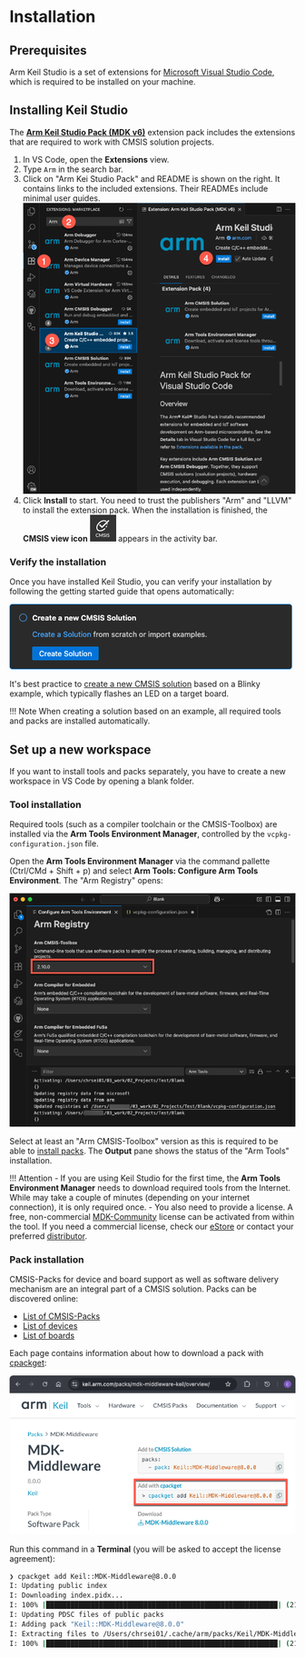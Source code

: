 # Installation

<!-- markdownlint-disable MD036 -->

## Prerequisites

Arm Keil Studio is a set of extensions for [Microsoft Visual Studio Code](https://code.visualstudio.com/), which is
required to be installed on your machine.

## Installing Keil Studio

The [**Arm Keil Studio Pack (MDK v6)**](https://marketplace.visualstudio.com/items?itemName=Arm.keil-studio-pack)
extension pack includes the extensions that are required to work with CMSIS solution projects.

1. In VS Code, open the **Extensions** view.
2. Type `Arm` in the search bar.
3. Click on "Arm Kei Studio Pack" and README is shown on the right. It contains links to the included extensions. Their
   READMEs include minimal user guides.
![Keil Studio Pack README](./images/keil-studio-pack-readme.png)
4. Click **Install** to start. You need to trust the publishers "Arm" and "LLVM" to install the extension pack. When
   the installation is finished, the **CMSIS view icon** ![CMSIS view icon](./images/CMSISView.png) appears in the
   activity bar.

### Verify the installation

Once you have installed Keil Studio, you can verify your installation by following the getting started guide that opens
automatically:

![Get started with a CMSIS solution](./images/get-started.png)

It's best practice to [create a new CMSIS solution](./create_app.md) based on a Blinky example, which typically flashes
an LED on a target board.

!!! Note
    When creating a solution based on an example, all required tools and packs are installed automatically.

## Set up a new workspace

If you want to install tools and packs separately, you have to create a new workspace in VS Code by opening a blank
folder.

### Tool installation

Required tools (such as a compiler toolchain or the CMSIS-Toolbox) are installed via the
**Arm Tools Environment Manager**, controlled by the `vcpkg-configuration.json` file.

Open the **Arm Tools Environment Manager** via the command pallette (Ctrl/CMd + Shift + p) and select
**Arm Tools: Configure Arm Tools Environment**. The "Arm Registry" opens:

![Arm Registry](./images/arm-registry.png)

Select at least an "Arm CMSIS-Toolbox" version as this is required to be able to [install packs](#pack-installation).
The **Output** pane shows the status of the "Arm Tools" installation.

!!! Attention
    - If you are using Keil Studio for the first time, the **Arm Tools Environment Manager** needs to download required
      tools from the Internet. While may take a couple of minutes (depending on your internet connection), it is only
      required once.
    - You also need to provide a license. A free, non-commercial
      [MDK-Community](https://www.keil.arm.com/mdk-community/) license can be activated from within the tool. If you
      need a commercial license, check our [eStore](https://store.arm.com/mdk-6/) or contact your preferred
      [distributor](https://www.arm.com/products/development-tools/distributors).

### Pack installation

CMSIS-Packs for device and board support as well as software delivery mechanism are an integral part of a CMSIS
solution. Packs can be discovered online:

- [List of CMSIS-Packs](https://www.keil.arm.com/packs)
- [List of devices](https://www.keil.arm.com/devices)
- [List of boards](https://www.keil.arm.com/boards)

Each page contains information about how to download a pack with
[cpackget](https://open-cmsis-pack.github.io/cmsis-toolbox/build-tools/#cpackget-invocation):

![MDK-Middleware pack page](./images/mdk-middleware-pack.png)

Run this command in a **Terminal** (you will be asked to accept the license agreement):

```sh
❯ cpackget add Keil::MDK-Middleware@8.0.0
I: Updating public index
I: Downloading index.pidx...
I: 100% |█████████████████████████████████████████████████████████| (216/216 kB, 405 kB/s)        
I: Updating PDSC files of public packs
I: Adding pack "Keil::MDK-Middleware@8.0.0"
I: Extracting files to /Users/chrsei01/.cache/arm/packs/Keil/MDK-Middleware/8.0.0...
I: 100% |█████████████████████████████████████████████████████████| (2180/2180, 2187 it/s)        
```
